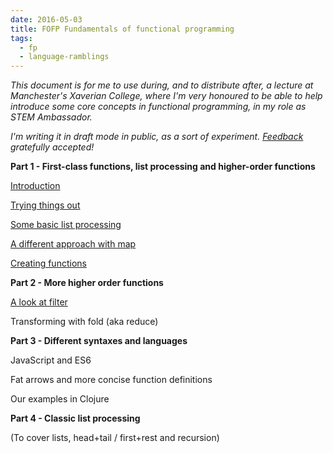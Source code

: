 ```yaml
---
date: 2016-05-03
title: FOFP Fundamentals of functional programming
tags:
  - fp
  - language-ramblings
---
```

_This document is for me to use during, and to distribute after, a lecture at Manchester's Xaverian College, where I'm very honoured to be able to help introduce some core concepts in functional programming, in my role as STEM Ambassador._

_I'm writing it in draft mode in public, as a sort of experiment. [Feedback](mailto:qmacro@gmail.com?Subject=FOFP%20Feedback) gratefully accepted!_

**Part 1 - First-class functions, list processing and higher-order functions**

[Introduction](/blog/posts/2016/05/03/fofp-1.1-introduction)

[Trying things out](/blog/posts/2016/05/03/fofp-1.2-trying-things-out)

[Some basic list processing](/blog/posts/2016/05/03/fofp-1.3-some-basic-list-processing)

[A different approach with map](/blog/posts/2016/05/03/fofp-1.4-a-different-approach-with-map/)

[Creating functions](/blog/posts/2016/05/03/fofp-1.5-creating-functions)

**Part 2 - More higher order functions**

[A look at filter](/blog/posts/2016/05/04/fofp-2.1-a-look-at-filter)

Transforming with fold (aka reduce)

**Part 3 - Different syntaxes and languages**

JavaScript and ES6

Fat arrows and more concise function definitions

Our examples in Clojure

**Part 4 - Classic list processing**

(To cover lists, head+tail / first+rest and recursion)
